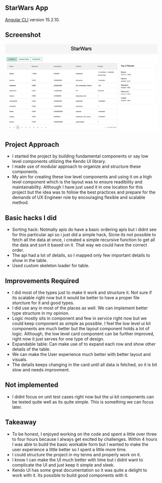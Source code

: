 ## StarWars App

[Angular CLI](https://github.com/angular/angular-cli) version 15.2.10.

## Screenshot

![Planets Page](<src/assets/images/Screen Shot 2023-11-16 at 6.35.03 PM.png>)

## Project Approach
* I started the project by building fundamental components or say low level components utilizing the Kendo UI library.
* I made use of modular approach to organize and structure these components.
* My aim for creating these low level components and using it on a high level component which is the layout was to ensure readibility and maintainability. Although I have just used it in one location for this project but the idea was to follow the best practices and prepare for the demands of UX Engineer role by encouraging flexible and scalable method.

## Basic hacks I did
* Sorting hack: Notmally apis do have a basic ordering apis but i didnt see for this particular api so i just did a simple hack, Sicne its not possible to fetch all the data at once, i created a simple recursive function to get all the data and sort it based on it. That way we could have the correct order. 
* The api had a lot of details, so I mapped only few important details to show in the table.
* Used custom skeleton loader for table.

## Improvements Required
* I did most of the types just to make it work and structure it. Not sure if its scalable right now but it would be better to have a proper file sturcture for it and good types. 
* I did use any in most of the places as well. We can implement better type structure in my opinion.
* Logic mostly sits in component and few in service right now but we could keep component as simple as possible. I feel the low level ui kit components are much better but the layout component holds a lot of logic. Although, the low level card component can be further improved, right now it just serves for one type of design.
* Expandable table: Can make use of to expand each row and show other details of the table. 
* We can make the User experience much better with better layout and visuals.
* The details keeps changing in the card until all data is fetched, so it is bit slow and needs improvment.

## Not implemented 
* I didnt focus on unit test cases right now but the ui kit components can be tested quite well as its quite simple. This is something we can focus later.

## Takeaway
* To be honest, I enjoyed working on the code and spent a little over three to four hours because I always get excited by challenges. Within 4 hours I was able to build the basic workable form but I wanted to make the user experience a little better so I spent a little more time.
* I could structure the project in my terms and properly work on it. 
* I know I can make the UI much better with time but i didnt want to complicate the UI and just keep it simple and sleek. 
* Kendo UI has some great documentation so it was quite a delight to work with it. Its possible to build good components with it.